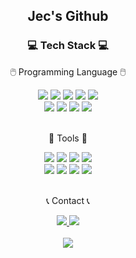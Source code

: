 <div align=center>
	<h2> Jec's Github </h2
</div>

<div align=center>
  <h3> 💻 Tech Stack 💻 </h3>
  <p> 🖱️ Programming Language 🖱️ </p>
</div>
<div align=center>
  <img src="https://img.shields.io/badge/C++-00599C?style=flat&logo=C&logoColor=white"/>
  <img src="https://img.shields.io/badge/Java-007396?style=flat&logo=CoffeeScript&logoColor=white" />
  <img src="https://img.shields.io/badge/Python-3776AB?style=flat-square&logo=Python&logoColor=white"/>
  <img src="https://img.shields.io/badge/React-61DAFB?style=flat-square&logo=React&logoColor=white"/>
  <img src="https://img.shields.io/badge/Node-339933?style=flat-square&logo=Node.js&logoColor=white"/> 
  <br>
  <img src="https://img.shields.io/badge/SQL-4479A1?style=flat-square&logo=MySQL&logoColor=white"/>
  <img src="https://img.shields.io/badge/HTML5-E34F26?style=flat-square&logo=HTML5&logoColor=white"/> 
  <img src="https://img.shields.io/badge/CSS3-1572B6?style=flat-square&logo=CSS3&logoColor=white"/>
  <img src="https://img.shields.io/badge/JavaScript-F7DF1E?style=flat-square&logo=JavaScript&logoColor=white"/>
</div>
<br>
<div align=center>
  <p> 🔧 Tools 🔧 </p>
</div>
<div align=center>
  <img src="https://img.shields.io/badge/VisualStudioCode-007ACC?style=flat-square&logo=VisualStudioCode&logoColor=White"/> 
  <img src="https://img.shields.io/badge/AndroidStudio-3DDC84?style=flat-square&logo=AndroidStudio&logoColor=white"/> 
  <img src="https://img.shields.io/badge/Slack-4A154B?style=flat-square&logo=Slack&logoColor=white"/> 
  <img src="https://img.shields.io/badge/Jira-0052CC?style=flat-square&logo=Jira&logoColor=white"/> 
  <br>
  <img src="https://img.shields.io/badge/Github-181717?style=flat-square&logo=Github&logoColor=white"/>
  <img src="https://img.shields.io/badge/Arduino-00979D?style=flat-square&logo=Arduino&logoColor=cyan"/> 
  <img src="https://img.shields.io/badge/AmazonAWS-232F3E?style=flat-square&logo=AmazonAWS&logoColor=yellow"/>
  <img src="https://img.shields.io/badge/Jupyter-F37626?style=flat-square&logo=Jupyter&logoColor=yellow"/>
</div>
<br>
<div align=center>
  <p> 📞 Contact 📞 </p>
</div>
<div align=center>
	<a href="https://www.linkedin.com/in/eunchong-jung/">
		<img src="https://img.shields.io/badge/LinkedIn-0A66C2?style=flat&logo=LinkedIn&logoColor=white" />
	</a>
	<a href="mailto:jecjung520@gmail.com">
		<img src="https://img.shields.io/badge/Mail-EA4335?style=flat&logo=Gmail&logoColor=white" />
	</a>
</div>

<div align=center>
	<br>
<img src="https://github-readme-stats.vercel.app/api?username=jecjung520&show_icons=true">

</div>

<!---
jecjung520/jecjung520 is a ✨ special ✨ repository because its `README.md` (this file) appears on your GitHub profile.
You can click the Preview link to take a look at your changes.
--->
